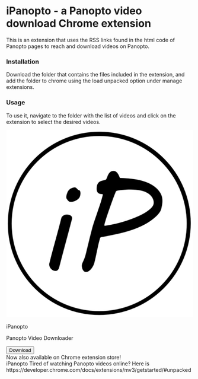<link href="markdown.css" rel="stylesheet" type="text/css" media="all"></link>

# iPanopto - a Panopto video download Chrome extension

This is an extension that uses the RSS links found in the html code of Panopto pages to reach and download videos on Panopto.

### Installation
Download the folder that contains the files included in the extension, and add the folder to chrome using the load unpacked option under manage extensions.

### Usage
To use it, navigate to the folder with the list of videos and click on the extension to select the desired videos. 


<div id="wrapper"> 
<div id="name">
    <img src="iPanopto.png" id="logo">
    <div id="titleTextDiv">
        <p id="titleText1">iPanopto</p>
        <p id="titleText2">Panopto Video Downloader</p>
    </div>
</div>

<div id="button">
    <button class="download-pushable" role="button">
        <span class="download-shadow"></span>
        <span class="download-edge"></span>
        <span class="download-front text">Download</span>
    </button>
</div>

<div id="notification">
    <span font-size=300px>Now also available on Chrome extension store!</span>
</div>

<div id="description">
    <span>iPanopto</span>
    <span>Tired of watching Panopto videos online? Here is </span>      
    <span>https://developer.chrome.com/docs/extensions/mv3/getstarted/#unpacked</span>
</div>
</div>